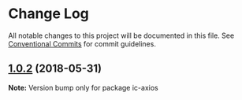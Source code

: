 # Change Log

All notable changes to this project will be documented in this file.
See [Conventional Commits](https://conventionalcommits.org) for commit guidelines.

<a name="1.0.2"></a>
## [1.0.2](https://github.com/xxxxxMiss/ic-utils/compare/ic-axios@1.0.1...ic-axios@1.0.2) (2018-05-31)




**Note:** Version bump only for package ic-axios
